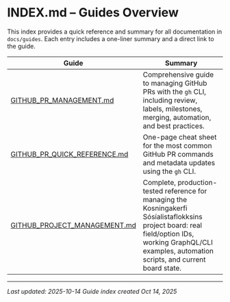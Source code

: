 # INDEX.md – Guides Overview

This index provides a quick reference and summary for all documentation in `docs/guides`. Each entry includes a one-liner summary and a direct link to the guide.

| Guide | Summary |
|-------|---------|
| [GITHUB_PR_MANAGEMENT.md](GITHUB_PR_MANAGEMENT.md) | Comprehensive guide to managing GitHub PRs with the `gh` CLI, including review, labels, milestones, merging, automation, and best practices. |
| [GITHUB_PR_QUICK_REFERENCE.md](GITHUB_PR_QUICK_REFERENCE.md) | One-page cheat sheet for the most common GitHub PR commands and metadata updates using the `gh` CLI. |
| [GITHUB_PROJECT_MANAGEMENT.md](GITHUB_PROJECT_MANAGEMENT.md) | Complete, production-tested reference for managing the Kosningakerfi Sósíalistaflokksins project board: real field/option IDs, working GraphQL/CLI examples, automation scripts, and current board state. |

---

_Last updated: 2025-10-14_
_Guide index created Oct 14, 2025_
